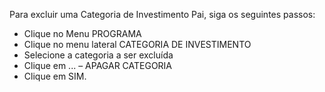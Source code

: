 ﻿Para excluir uma Categoria de Investimento Pai, siga os seguintes passos:

* Clique no Menu PROGRAMA
* Clique no menu lateral CATEGORIA DE INVESTIMENTO
* Selecione a categoria a ser excluída
* Clique em ... – APAGAR CATEGORIA
* Clique em SIM.
